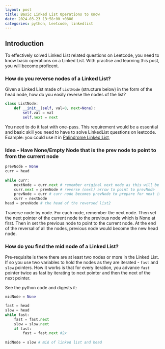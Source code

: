 ```yaml
---
layout: post
title: Basic Linked List Operations to Know
date: 2024-03-23 13:58:00 +0800
categories: python, Leetcode, linkedlist
---
```


## Introduction

To effectively solved Linked List related questions on Leetcode, you need to know basic operations on a Linked List. With practise and learning this post, you will become proficent. 

### How do you reverse nodes of a Linked List?
Given a Linked List made of `ListNode` (structure below) in the form of the head node, how do you easily reverse the nodes of the list?

```python
class ListNode:
    def __init__(self, val=0, next=None):
        self.val = val
        self.next = next
```


You need to do it fast with one-pass. This requirement would be a essential and basic skill you need to have to solve LinkedList questions on leetcode. Example: you could use it in [Palindrome Linked List], 



### Idea - Have None/Empty Node that is the prev node to point to from the current node

```python
prevNode = None
curr = head
        
while curr:
    nextNode = curr.next # remember original next node as this will be repointed in next line
    curr.next = prevNode # reverse (next) arrow to point to prevNode
    prevNode = curr # curr node becomes prevNode to prepare for next iteration
    curr = nextNode
head = prevNode # the head of the reversed list2
```

Traverse node by node. For each node, remember the next node. Then set the next pointer of the current node to the previous node which is None at first. Then in set the previous node to point to the current node. At the end of the reversal of all the nodes, previous node would become the new head node.

### How do you find the mid node of a Linked List?

Pre-requisite is there there are at least two nodes or more in the Linked List. If so you use two variables to hold the nodes as they are iterated - `fast` and `slow` pointers. How it works is that for every iteration, you advance `fast` pointer twice as fast by iterating to next pointer and then the next of the next pointer.

See the python code and digests it:

```python
midNode = None

fast = head
slow = head
while fast:
    fast = fast.next
    slow = slow.next
    if fast:
        fast = fast.next #2x
        
midNode = slow # mid of linked list and head
```

[Palindrome Linked List]: https://leetcode.com/problems/palindrome-linked-list/description/

[Reorder List]: https://leetcode.com/problems/reorder-list/description/

